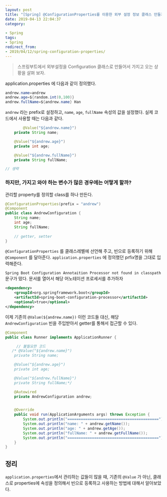 ```yaml
---
layout: post
title: "[Spring] @ConfigurationProperties를 이용한 외부 설정 정보 클래스 만들기"
date: 2019-04-13 22:04:37
category: 
 
- Spring
tags: 
- Spring
redirect_from: 
- 2019/04/12/spring-configuration-properties/
---
```


> 스프링부트에서 외부설정을 Configuration 클래스로 만들어서 가지고 오는 상황을 살펴 보자.



application.properties 에 다음과 같이 정의했다. 

```java
andrew.name=andrew
andrew.age=${random.int(0,100)}
andrew.fullName=${andrew.name} Han
```

`andrew` 라는 prefix로 설정하고, `name`, `age`, `fullName` 속성의 값을 설정했다. 실제 코드에서 사용할 때는 다음과 같다. 

```java
		@Value("${andrew.name}")
    private String name;

    @Value("${andrew.age}")
    private int age;

    @Value("${andrew.fullName}")
    private String fullName;

// 생략
```



### 하지만, 가지고 와야 하는 변수가 많은 경우에는 어떻게 할까? 

관리할 property를 정의할 class를 하나 만든다. 

```java
@ConfigurationProperties(prefix = "andrew")
@Component
public class AndrewConfiguration {
    String name;
    int age;
    String fullName;
  
  	// getter, setter
}
```

`@ConfigurationProperties` 를 클래스레벨에 선언해 주고, 빈으로 등록하기 위해 `@Component` 를 달아준다. `application.properties` 에 정의했던 prfix명을 그대로 입력해준다. 



`Spring Boot Configuration Annotaition Processor not found in classpath`  문구가 떴다. 문서를 열어서 해당 어노테이션 프로세서를 추가하자 

```xml
<dependency>
  	<groupId>org.springframework.boot</groupId>
  	<artifactId>spring-boot-configuration-processor</artifactId>
  	<optional>true</optional>
</dependency>
```



이제 기존의 `@Value(${andrew.name})` 이런 코드들 대신, 해당 `AndrewConfiguration` 빈을 주입받아서 getter를 통해서 접근할 수 있다. 



```java
@Component
public class Runner implements ApplicationRunner {

	 // 불필요한 코드
   /* @Value("${andrew.name}")
    private String name;

    @Value("${andrew.age}")
    private int age;

    @Value("${andrew.fullName}")
    private String fullName;*/

    @Autowired
    private AndrewConfiguration andrew;


    @Override
    public void run(ApplicationArguments args) throws Exception {
        System.out.println("=========================================");
        System.out.println("name: " + andrew.getName());
        System.out.println("age: " + andrew.getAge());
        System.out.println("fullName: " + andrew.getFullName());
        System.out.println("=========================================");
    }
}
```





## 정리

`application.properties`에서 관리하는 값들이 많을 때, 기존의 `@Value`  가 아닌, 클래스로 properties에 속성을 정의해서 빈으로 등록하고 사용하는 방법에 대해서 알아보았다. 